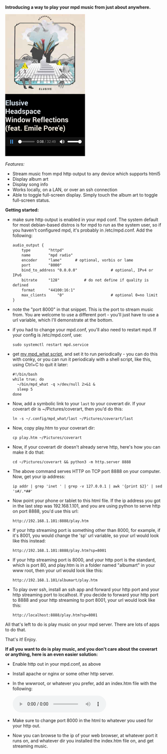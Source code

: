 **Introducing a way to play your mpd music from just about anywhere.**

![mobile firefox screenshot](screenshot.png "mobile screenshot on firefox")

*Features:*

  * Stream music from mpd http output to any device which supports html5
  * Display album art
  * Display song info
  * Works locally, on a LAN, or over an ssh connection
  * Able to toggle full-screen display. Simply touch the album art to toggle full-screen status.

**Getting started:**

  * make sure http output is enabled in your mpd conf. The system default for most debian-based distros is for mpd to run as the system user, so if you haven't configured mpd, it's probably in /etc/mpd.conf. Add the following: 

        audio_output {
        	type		"httpd"
        	name		"mpd radio"
        	encoder		"lame"		# optional, vorbis or lame
        	port		"8000"
        	bind_to_address "0.0.0.0"               # optional, IPv4 or IPv6
        	bitrate		"128"			# do not define if quality is defined
        	format		"44100:16:1"
        	max_clients     "0"                     # optional 0=no limit
        }

  * note the "port 8000" in that snippet. This is the port to stream music from. You are welcome to use a different port - you'll just have to use a url variable, which I'll demonstrate at the bottom.

  * if you had to change your mpd.conf, you'll also need to restart mpd. If your config is /etc/mpd.conf, use:

        sudo systemctl restart mpd.service

  * get [my mpd_what script](https://github.com/charmparticle/mpd_what), and set it to run periodically - you can do this with conky, or you can run it periodicaly with a shell script, like this, using Ctrl+C to quit it later:

        #!/bin/bash
        while true; do
          ~/bin/mpd_what -q >/dev/null 2>&1 &
          sleep 5
        done

  * Now, add a symbolic link to your `last` to your coverart dir. If your coverart dir is ~/Pictures/coverart, then you'd do this:

        ln -s ~/.config/mpd_what/last ~/Pictures/coverart/last

  * Now, copy play.htm to your coverart dir:

        cp play.htm ~/Pictures/coverart

  * Now, if your coverart dir doesn't already serve http, here's how you can make it do that:

        cd ~/Pictures/coverart && python3 -m http.server 8888

  * The above command serves HTTP on TCP port 8888 on your computer. Now, get your ip address:

        ip addr | grep 'inet ' | grep -v 127.0.0.1 | awk '{print $2}' | sed 's#/.*##'

  * Now point your phone or tablet to this html file. If the ip address you got in the last step was 192.168.1.101, and you are using python to serve http on port 8888, you'd use this url:

        http://192.168.1.101:8888/play.htm

  * If your http streaming port is something other than 8000, for example, if it's 8001, you would change the 'sp' url variable, so your url would look like this instead:

        http://192.168.1.101:8888/play.htm?sp=8001
        
  * If your http streaming port is 8000, and your http port is the standard, which is port 80, and play.htm is in a folder named "albumart" in your www root, then your url would look like this:
  
        http://192.168.1.101/albumart/play.htm

  * To play over ssh, install an ssh app and forward your http port and your http streaming port to localhost. If you decide to forward your http port to 8888 and your http streaming to port 8001, your url would look like this:

        http://localhost:8888/play.htm?sp=8001
        
All that's left to do is play music on your mpd server. There are lots of apps to do that.

That's it! Enjoy.

**If all you want to do is play music, and you don't care about the coverart or anything, here is an even easier solution:**

  * Enable http out in your mpd.conf, as above

  * Install apache or nginx or some other http server.

  * In the wwwroot, or whatever you prefer, add an index.htm file with the following:

    <html>
        <head>
            <title>MPD Radio</title>
        </head>
        <body>
            <audio controls="" preload="auto" src="http://localhost:8000">
            </audio>
        </body>
    </html>

  * Make sure to change port 8000 in the html to whatever you used for your http out.
    
  * Now you can browse to the ip of your web browser, at whatever port it runs on, and whatever dir you installed the index.htm file on, and get streaming music.

